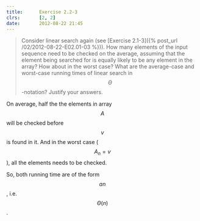 ```yaml
---
title:      Exercise 2.2-3
clrs:       [2, 2]
date:       2012-08-22 21:45
---
```


>Consider linear search again (see [Exercise 2.1-3]({% post_url /02/2012-08-22-E02.01-03 %})). How many elements of the input sequence need to be checked on the average, assuming that the element being searched for is equally likely to be any element in the array? How about in the worst case? What are the average-case and worst-case running times of linear search in $$\Theta$$-notation? Justify your answers.

On average, half the the elements in array $$A$$ will be checked before $$v$$ is found in it. And in the worst case ($$A_n = v$$), all the elements needs to be checked.

So, both running time are of the form $$an$$, i.e. $$\Theta(n)$$.